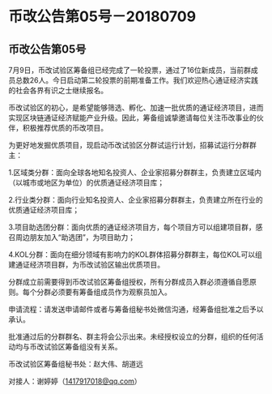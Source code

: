 # 币改公告第05号－20180709

## 币改公告第05号


7月9日，币改试验区筹备组已经完成了一轮投票，通过了16位新成员，当前群成员总数26人。今日启动第二轮投票的前期准备工作。我们欢迎热心通证经济实践的社会各界有识之士继续报名。

币改试验区的初心，是希望能够筛选、孵化、加速一批优质的通证经济项目，进而实现区块链通证经济赋能产业升级。因此，筹备组诚挚邀请每位关注币改事业的伙伴，积极推荐优质的币改项目。

为更好地发掘优质项目，现启动币改试验区分群试运行计划，招募试运行分群群主：

1.区域类分群：面向全球各地知名投资人、企业家招募分群群主，负责建立区域内（以城市或地区为单位）的优质通证经济项目库；

2.行业类分群：面向行业知名投资人、企业家招募分群群主，负责建立所在行业的优质通证经济项目库；

3.项目助选团分群：面向优质的通证经济项目方，每个项目方可以组建项目群，感召周边朋友加入“助选团”，为项目助力；

4.KOL分群：面向在细分领域有影响力的KOL群体招募分群群主，每位KOL可以组建通证经济项目群，为币改试验区输出优质项目。

分群成立前需要得到币改试验区筹备组授权，所有分群成员入群必须遵循自愿原则。每个分群必须要有筹备组成员作为观察员加入。

申请流程：请发送申请邮件或者与筹备组秘书处微信沟通，经筹备组批准之后予以承认。

批准通过后的分群群名、群主将会公示出来。未经授权设立的分群，组织的任何活动均与币改试验区筹备组没有关系。

币改试验区筹备组秘书处：赵大伟、胡道远

对接人：谢婷婷（1417917018@qq.com）
